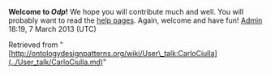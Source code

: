 __Welcome to _Odp_!__ We hope you will contribute much and well. 
You will probably want to read the [help pages](http://ontologydesignpatterns.org/wiki/Help:Contents "Help:Contents"). Again, welcome and have fun! [Admin](../User/ValentinaPresutti.md "User:ValentinaPresutti") 18:19, 7 March 2013 (UTC)





Retrieved from "[http://ontologydesignpatterns.org/wiki/User\_talk:CarloCiulla](../User_talk/CarloCiulla.md)"